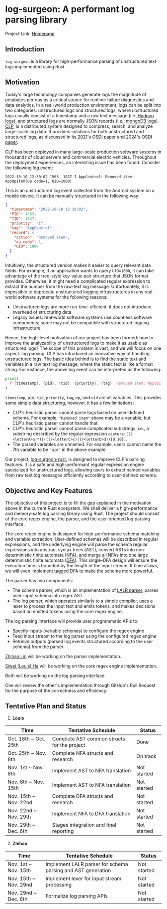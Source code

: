 # log-surgeon: A performant log parsing library

Project Link: [Homepage][home-page]

## Introduction

`log-surgeon` is a library for high-performance parsing of unstructured text
logs implemented using Rust. 


## Motivation
Today's large technology companies generate logs the magnitude of petabytes per day as a critical
source for runtime failure diagnostics and data analytics. In a real-world production environment,
logs can be split into two categories: unstructured logs and structured logs, where unstructured logs
usually consist of a timestamp and a raw text message (i.e.,[Hadoop logs][hadoop-logs]), and
structured logs are normally JSON records (i.e., [mongoDB logs][mongodb-logs]). [CLP][github-clp],
is a distributed system designed to compress, search, and analyze large-scale log data. It provides
solutions for both unstructured and structured logs, as discussed in its
[2021's OSDI paper][clp-paper] and [2024's OSDI paper][clp-s-paper].

CLP has been deployed in many large-scale production software systems in thousands of cloud servers
and commercial electric vehicles. Throughout the deployment experiences, an interesting issue has
been found. Consider the following log event:
```text
2022-10-10 12:30:02 1563  1827 I AppControl: Removed item: AppOpItem(Op code=1, UID=1000)
```
This is an unstructured log event collected from the Android system on a mobile device. It can be
manually structured in the following way:
```JSON
{
  "timestamp": "2022-10-10 12:30:02",
  "PID": 1563,
  "TID": 1827,
  "priority": "I",
  "tag": "AppControl",
  "record": {
    "action": "Removed item",
    "op_code": 1,
    "UID": 1000
  }
}
```
Intuitively, the structured version makes it easier to query relevant data fields. For example, if
an application wants to query `UID=1000`, it can take advantage of the tree-style key-value pair
structure that JSON format provides. Otherwise, it might need a complicated regular expression to
extract the number from the raw-text log message. Unfortunately, it is impossible to deprecate 
unstructured logging infrastructures in any real-world software systems for the following reasons:
- Unstructured logs are more run-time-efficient: it does not introduce overhead of structuring data.
- Legacy issues: real-world software systems use countless software components; some
  may not be compatible with structured logging infrastructure.

Hence, the high-level motivation of our project has been formed: how to improve the analyzability of
unstructured logs to make it as usable as structured logs? The scope of this problem is vast,
and we will focus on one aspect: log parsing. CLP has introduced an innovative way of handling
unstructured logs. The basic idea behind is to find the static text and variables in a raw text log
message, where the static text is like a format string. For instance, the above log event can be
interpreted as the following:
```Python
print(
  f"{timestamp}, {pid}, {tid}, {priority}, {tag}: Removed item: AppOpItem(Op code={op}, UID={uid})"
)
```
`timestamp`, `pid`, `tid`, `priority`, `tag`, `op`, and `uid` are all variables. This provides
some simple data structuring, however, it has a few limitations:
- CLP's heuristic parser cannot parse logs based on user-defined schema. For example,
  `"Removed item"` above may be a variable, but CLP's heuristic parser cannot handle that.
- CLP's heuristic parser cannot parse complicated substrings, i.e., a substring described by the
  regular expression `capture:((?<letterA>a)*)|(((?<letterC>c)|(?<letterD>d)){0,10})`.
- The parsed variables are unnamed. For example, users cannot name the 7th variable to be `"uid"` in
  the above example.

Our project, [log-surgeon-rust][home-page], is designed to improve CLP's parsing features. It is a
safe and high-performant regular expression engine specialized for unstructured logs, allowing users
to extract named variables from raw text log messages efficiently according to user-defined schema.

## Objective and Key Features
The objective of this project is to fill the gap explained in the motivation above in the current
Rust ecosystem. We shall deliver a high-performance and memory-safe log parsing library using Rust.
The project should consist of the core regex engine, the parser, and the user-oriented log parsing
interface.

The core regex engine is designed for high-performance schema matching and variable extraction. 
User-defined schemas will be described in regular expressions, and the underlying engine will parse
the schema regular expressions into abstract syntax trees (AST), convert ASTs into non-deterministic
finite automata ([NFA][wiki-nfa]), and merge all NFAs into one large deterministic finite automata
([DFA][wiki-dfa]). This single-DFA design will ensure the execution time is bounded by the length of
the input stream. If time allows, we will even implement [tagged DFA][wiki-tagged-dfa] to make
the schema more powerful.

The parser has two components:
- The schema parser, which is an implementation of [LALR parser][wiki-lalr], parses user-input
schema into regex AST.
- The log parser, which operates similarly to a simple compiler, uses a lexer to process the input 
text and emits tokens, and makes decisions based on emitted tokens using the core regex engine.

The log parsing interface will provide user programmatic APIs to:
- Specify inputs (variable schemas) to configure the regex engine
- Feed input stream to the log parser using the configured regex engine
- Retrieve outputs (parsed log events structured according to the user schema) from the parser

[Zhihao Lin][github-zhihao] will be working on the parser implementation.

[Siwei (Louis) He][github-siwei] will be working on the core regex engine implementation. 

Both will be working on the log parsing interface.

One will review the other's implementation through GitHub's Pull Request for the purpose of the
correctness and efficiency.

## Tentative Plan and Status
1. **Louis** 

| Time                  | Tentative Schedule                          | Status      | 
|-----------------------|---------------------------------------------|-------------|
| Oct. 18th ~ Oct. 25th | Complete AST common structs for the project | Done        |
| Oct. 25th ~ Nov. 8th  | Complete NFA structs and research           | On track    |
| Nov. 1st ~ Nov. 8th   | Implement AST to NFA translation            | Not started |
| Nov. 8th ~ Nov. 15th  | Implement AST to NFA translation            | Not started |
| Nov. 15th ~ Nov. 22nd | Complete DFA structs and research           | Not started |
| Nov. 22nd ~ Nov. 29th | Implement NFA to DFA translation            | Not started |
| Nov. 29th ~ Dec. 6th  | Stages integration and final reporting      | Not started |

2. **Zhihao**

| Time                  | Tentative Schedule                                          | Status      | 
|-----------------------|-------------------------------------------------------------|-------------|
| Nov. 1st ~ Nov. 15th  | Implement LALR parser for schema parsing and AST generation | Not started |
| Nov. 15th ~ Nov. 29nd | Implement lexer for input stream processing                 | Not started |
| Nov. 29nd ~ Dec. 6th  | Formalize log parsing APIs                                  | Not started |

[clp-paper]: https://www.usenix.org/system/files/osdi21-rodrigues.pdf
[clp-s-paper]: https://www.usenix.org/system/files/osdi24-wang-rui.pdf
[github-clp]: https://github.com/y-scope/clp
[github-siwei]: https://github.com/Louis-He
[github-zhihao]: https://github.com/LinZhihao-723
[hadoop-logs]: https://zenodo.org/records/7114847
[home-page]: https://github.com/Toplogic-Inc/log-surgeon-rust
[mongodb-logs]: https://zenodo.org/records/11075361
[wiki-dfa]: https://en.wikipedia.org/wiki/Deterministic_finite_automaton
[wiki-lalr]: https://en.wikipedia.org/wiki/LALR_parser
[wiki-nfa]: https://en.wikipedia.org/wiki/Nondeterministic_finite_automaton
[wiki-tagged-dfa]: https://en.wikipedia.org/wiki/Tagged_Deterministic_Finite_Automaton
